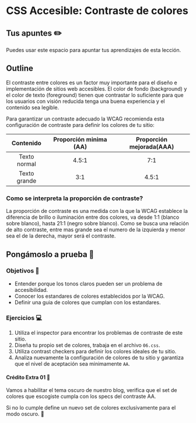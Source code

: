 # CSS Accesible: Contraste de colores

## Tus apuntes ✏️

Puedes usar este espacio para apuntar tus aprendizajes de esta lección.


## Outline

El contraste entre colores es un factor muy importante para el diseño e implementación de sitios web accesibles. El color de fondo (background) y el color de texto (foreground) tienen que contrastar lo suficiente para que los usuarios con visión reducida tenga una buena experiencia y el contenido sea legible.

Para garantizar un contraste adecuado la WCAG recomienda esta configuración de contraste para definir los colores de tu sitio:

| **Contenido** | **Proporción minima (AA)** | **Proporción mejorada(AAA)** |
|:-------------:|:---------------------:|:-----------------------:|
| Texto normal  | 4.5:1                 | 7:1                     |
| Texto grande  | 3:1                   | 4.5:1                   |


### Como se interpreta la proporción de contraste?

La proporción de contraste es una medida con la que la WCAG establece la diferencia de brillo o iluminación entre dos colores, va desde 1:1 (blanco sobre blanco), hasta 21:1 (negro sobre blanco). Como se busca una relación de alto contraste, entre mas grande sea el numero de la izquierda y menor sea el de la derecha, mayor será el contraste.

## Pongámoslo a prueba 💪

### Objetivos 🎯
- Entender porque los tonos claros pueden ser un problema de accesibilidad.
- Conocer los estandares de colores establecidos por la WCAG.
- Definir una guia de colores que cumplan con los estandares.

### Ejercicios 💻

1. Utiliza el inspector para encontrar los problemas de contraste de este sitio.
2. Diseña tu propio set de colores, trabaja en el archivo `06.css`.
3. Utiliza contrast checkers para definir los colores ideales de tu sitio.
4. Analiza nuevamente la configuración de colores de tu sitio y garantiza que el nivel de aceptación sea minimamente `AA`.

#### Crédito Extra 01 👑

Vamos a habilitar el tema oscuro de nuestro blog, verifica que el set de colores que escogiste cumpla con los specs del contraste AA.

Si no lo cumple define un nuevo set de colores exclusivamente para el modo oscuro. 🥷
